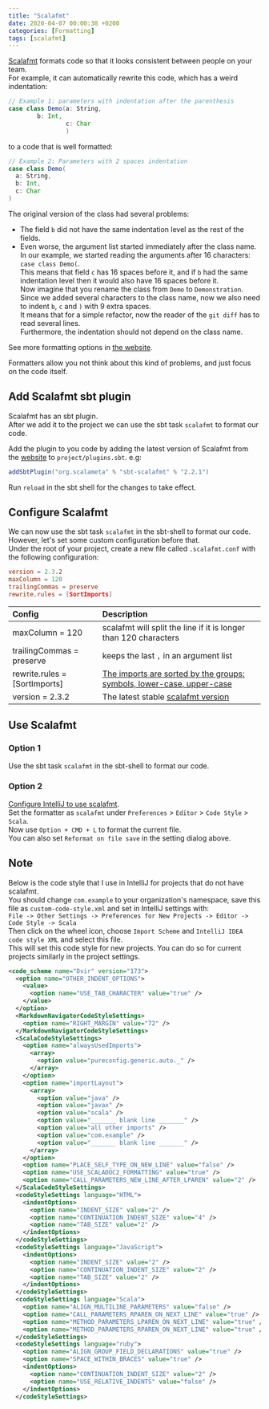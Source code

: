 ```yaml
---
title: "Scalafmt"
date: 2020-04-07 00:00:38 +0200
categories: [Formatting]
tags: [scalafmt]
---
```


[Scalafmt](https://scalameta.org/scalafmt/) formats code so that it looks consistent between people on your team.  
For example, it can automatically rewrite this code, which has a weird indentation:

```scala
// Example 1: parameters with indentation after the parenthesis
case class Demo(a: String,
        b: Int,
                c: Char
                )
```

to a code that is well formatted:

```scala
// Example 2: Parameters with 2 spaces indentation
case class Demo(
  a: String,
  b: Int,
  c: Char
)
```

The original version of the class had several problems:

- The field `b` did not have the same indentation level as the rest of the fields.
- Even worse, the argument list started immediately after the class name.  
In our example, we started reading the arguments after 16 characters: `case class Demo(`.  
This means that field `c` has 16 spaces before it, and if `b` had the same indentation level
then it would also have 16 spaces before it.  
Now imagine that you rename the class from `Demo` to `Demonstration`.  
Since we added several characters to the class name, now we also need to indent `b`, `c` and `)` with 9 extra spaces.  
It means that for a simple refactor, now the reader of the `git diff` has to read several lines.  
Furthermore, the indentation should not depend on the class name.

See more formatting options in [the website](https://scalameta.org/scalafmt/docs/configuration.html).

Formatters allow you not think about this kind of problems, and just focus
on the code itself.

## Add Scalafmt sbt plugin

Scalafmt has an sbt plugin.  
After we add it to the project we can use the sbt task `scalafmt` to format our code.

Add the plugin to you code by adding the latest version of Scalafmt from
the [website](https://scalameta.org/scalafmt/docs/installation.html#sbt)
to `project/plugins.sbt`. e.g:

```scala
addSbtPlugin("org.scalameta" % "sbt-scalafmt" % "2.2.1")
```

Run `reload` in the sbt shell for the changes to take effect.

## Configure Scalafmt

We can now use the sbt task `scalafmt` in the sbt-shell to format our code.  
However, let's set some custom configuration before that.  
Under the root of your project, create a new file called `.scalafmt.conf` with the following configuration:

```conf
version = 2.3.2
maxColumn = 120
trailingCommas = preserve
rewrite.rules = [SortImports]
```

|Config                        | Description|
|:-----------------------------|:-----------|
|maxColumn = 120               | scalafmt will split the line if it is longer than 120 characters
|trailingCommas = preserve     | keeps the last `,` in an argument list
|rewrite.rules = [SortImports] | [The imports are sorted by the groups: symbols, lower-case, upper-case](https://scalameta.org/scalafmt/docs/configuration.html#sortimports)
|version = 2.3.2               | The latest stable [scalafmt version](https://mvnrepository.com/artifact/org.scalameta/scalafmt-dynamic)

## Use Scalafmt

### Option 1
Use the sbt task `scalafmt` in the sbt-shell to format our code.

### Option 2
[Configure IntelliJ to use scalafmt](https://scalameta.org/scalafmt/docs/installation.html#intellij).  
Set the formatter as `scalafmt` under `Preferences` > `Editor` > `Code Style` > `Scala`.  
Now use `Option + CMD + L` to format the current file.  
You can also set `Reformat on file save` in the setting dialog above.

## Note

Below is the code style that I use in IntelliJ for projects that do not have scalafmt.  
You should change `com.example` to your organization's namespace, save this file as `custom-code-style.xml` and set in IntelliJ settings with:  
`File -> Other Settings -> Preferences for New Projects -> Editor -> Code Style -> Scala`  
Then click on the wheel icon, choose `Import Scheme` and `IntelliJ IDEA code style XML` and select this file.  
This will set this code style for new projects. You can do so for current projects similarly in the project settings.


```xml
<code_scheme name="Dvir" version="173">
  <option name="OTHER_INDENT_OPTIONS">
    <value>
      <option name="USE_TAB_CHARACTER" value="true" />
    </value>
  </option>
  <MarkdownNavigatorCodeStyleSettings>
    <option name="RIGHT_MARGIN" value="72" />
  </MarkdownNavigatorCodeStyleSettings>
  <ScalaCodeStyleSettings>
    <option name="alwaysUsedImports">
      <array>
        <option value="pureconfig.generic.auto._" />
      </array>
    </option>
    <option name="importLayout">
      <array>
        <option value="java" />
        <option value="javax" />
        <option value="scala" />
        <option value="_______ blank line _______" />
        <option value="all other imports" />
        <option value="com.example" />
        <option value="_______ blank line _______" />
      </array>
    </option>
    <option name="PLACE_SELF_TYPE_ON_NEW_LINE" value="false" />
    <option name="USE_SCALADOC2_FORMATTING" value="true" />
    <option name="CALL_PARAMETERS_NEW_LINE_AFTER_LPAREN" value="2" />
  </ScalaCodeStyleSettings>
  <codeStyleSettings language="HTML">
    <indentOptions>
      <option name="INDENT_SIZE" value="2" />
      <option name="CONTINUATION_INDENT_SIZE" value="4" />
      <option name="TAB_SIZE" value="2" />
    </indentOptions>
  </codeStyleSettings>
  <codeStyleSettings language="JavaScript">
    <indentOptions>
      <option name="INDENT_SIZE" value="2" />
      <option name="CONTINUATION_INDENT_SIZE" value="2" />
      <option name="TAB_SIZE" value="2" />
    </indentOptions>
  </codeStyleSettings>
  <codeStyleSettings language="Scala">
    <option name="ALIGN_MULTILINE_PARAMETERS" value="false" />
    <option name="CALL_PARAMETERS_RPAREN_ON_NEXT_LINE" value="true" />
    <option name="METHOD_PARAMETERS_LPAREN_ON_NEXT_LINE" value="true" />
    <option name="METHOD_PARAMETERS_RPAREN_ON_NEXT_LINE" value="true" />
  </codeStyleSettings>
  <codeStyleSettings language="ruby">
    <option name="ALIGN_GROUP_FIELD_DECLARATIONS" value="true" />
    <option name="SPACE_WITHIN_BRACES" value="true" />
    <indentOptions>
      <option name="CONTINUATION_INDENT_SIZE" value="2" />
      <option name="USE_RELATIVE_INDENTS" value="false" />
    </indentOptions>
  </codeStyleSettings>
```